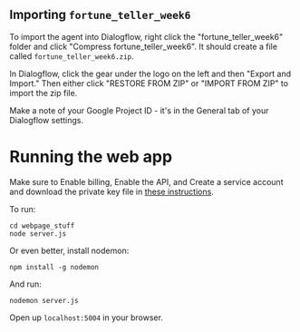 ## Importing `fortune_teller_week6`

To import the agent into Dialogflow, right click the "fortune_teller_week6" folder and click "Compress fortune_teller_week6". It should create a file called `fortune_teller_week6.zip`.

In Dialogflow, click the gear under the logo on the left and then "Export and Import." Then either click "RESTORE FROM ZIP" or "IMPORT FROM ZIP" to import the zip file.

Make a note of your Google Project ID - it's in the General tab of your Dialogflow settings.

# Running the web app

Make sure to Enable billing, Enable the API, and Create a service account and download the private key file in [these instructions](https://cloud.google.com/dialogflow/es/docs/quick/setup).

To run:

```
cd webpage_stuff
node server.js
```

Or even better, install nodemon:

```
npm install -g nodemon
```

And run:

```
nodemon server.js
```

Open up `localhost:5004` in your browser.